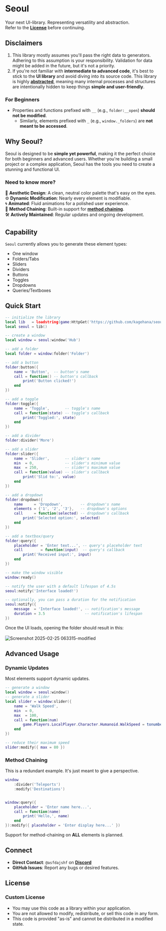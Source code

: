 # **Seoul**  
Your next UI-library. Representing versatility and abstraction. \
Refer to the [**License**](https://github.com/kagehana/seoul/blob/main/readme.md#license) before continuing.

## **Disclaimers**
1. This library mostly assumes you'll pass the right data to generators. Adhering to this assumption is your responsibility. Validation for data might be added in the future, but it's not a priority.
2. If you're not familiar with **intermediate to advanced code**, it's best to stick to the **UI library** and avoid diving into its source code. This library is highly [**abstracted**](https://en.wikipedia.org/wiki/Abstraction_(computer_science)), meaning many internal processes and structures are intentionally hidden to keep things **simple and user-friendly**.  

### **For Beginners**  
* Properties and functions prefixed with `__` (e.g., `folder:__open`) **should not be modified**.
    * Similarly, elements prefixed with `_` (e.g., `window._folders`) are **not meant to be accessed**. 

## **Why Seoul?**
Seoul is designed to be **simple yet powerful**, making it the perfect choice for both beginners and advanced users. Whether you're building a small project or a complex application, Seoul has the tools you need to create a stunning and functional UI.

### Need to know more?  
🎨 **Aesthetic Design**: A clean, neutral color palette that's easy on the eyes. \
⚙️ **Dynamic Modification**: Nearly every element is modifiable. \
🌀 **Animated**: Fluid animations for a polished user experience. \
🔗 **Method Chaining**: Built-in support for [**method chaining**](https://en.wikipedia.org/wiki/Method_chaining). \
🛠️ **Actively Maintained**: Regular updates and ongoing development.

## **Capability**  
`Seoul` currently allows you to generate these element types:
* One window
* Folders/Tabs
* Sliders
* Dividers
* Buttons
* Toggles
* Dropdowns
* Queries/Textboxes

## **Quick Start**
```lua
-- initialize the library
local lib   = loadstring(game:HttpGet('https://github.com/kagehana/seoul/blob/main/seoul.lua?raw=true'))()
local seoul = lib()

-- create a window
local window = seoul:window('Hub')

-- add a folder
local folder = window:folder('Folder')

-- add a button
folder:button({
    name = 'Button',  -- button's name
    call = function() -- button's callback
        print('Button clicked!')
    end
})

-- add a toggle
folder:toggle({
    name = 'Toggle',       -- toggle's name
    call = function(state) -- toggle's callback
        print('Toggled:', state)
    end
})

-- add a divider
folder:divider('More')

-- add a slider
folder:slider({
    name = 'Slider',       -- slider's name
    min  = 0,              -- slider's minimum value
    max  = 250,            -- slider's maximum value
    call = function(value) -- slider's callback
        print('Slid to:', value)
    end
})

-- add a dropdown
folder:dropdown({
    name     = 'Dropdown',        -- dropdown's name
    elements = {'1', '2', '3'},   -- dropdown's options
    call     = function(selected) -- dropdown's callback
        print('Selected option:', selected)
    end
})

-- add a textbox/query
folder:query({
    placeholder = 'Enter text...', -- query's placeholder text
    call        = function(input)  -- query's callback
        print('Received input:', input)
    end
})

-- make the window visible
window:ready()

-- notify the user with a default lifespan of 4.5s
seoul:notify('Interface loaded!')

-- optionally, you can pass a duration for the notification
seoul:notify({
    message  = 'Interface loaded!', -- notification's message
    duration = 3.5                  -- notification's lifespan
})
```
Once the UI loads, opening the folder should result in this: \
 \
![Screenshot 2025-02-25 063315-modified](https://github.com/user-attachments/assets/39c92087-b1cf-473d-b5ec-ecb0381d4be4)

## **Advanced Usage**  
### Dynamic Updates  
Most elements support dynamic updates.
```lua
-- generate a window
local window = seoul:window()
-- generate a slider
local slider = window:slider({
    name = 'Walk Speed',
    min  = 0,
    max  = 100,
    call = function(num)
        game.Players.LocalPlayer.Character.Humanoid.WalkSpeed = tonumber(num)
    end
})

-- reduce their maximum speed
slider:modify({ max = 80 })
```

### Method Chaining
This is a redundant example. It's just meant to give a perspective.
```lua
window
    :divider('Teleports')
    :modify('Destinations')


window:query({
    placeholder = 'Enter name here...',
    call = function(name)
        print('Hello,', name)
    end
}):modify({ placeholder = 'Enter display here...' })
```

Support for method-chaining on **ALL** elements is planned.

## **Connect** 
- **Direct Contact**: `@asfdajshf` on [**Discord**](https://discord.com/)
- **GitHub Issues**: Report any bugs or desired features.  

## **License**  
### Custom License  
- You may use this code as a library within your application.
- You are not allowed to modify, redistribute, or sell this code in any form.
- This code is provided "as-is" and cannot be distributed in a modified state.
